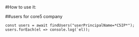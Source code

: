 #How to use it:

##users for core5 company

```
const users = await findUsers("userPrincipalName=*C5IP*");
users.forEach(el => console.log(`el));
```
